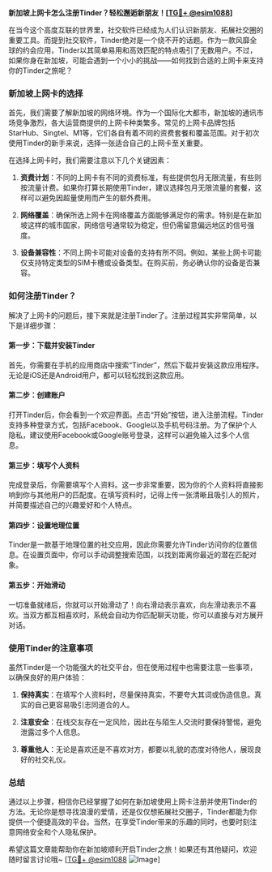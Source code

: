 **新加坡上网卡怎么注册Tinder？轻松邂逅新朋友！[[TG💪+ @esim1088](https://t.me/s/esim1088)]**

在当今这个高度互联的世界里，社交软件已经成为人们认识新朋友、拓展社交圈的重要工具。而提到社交软件，Tinder绝对是一个绕不开的话题。作为一款风靡全球的约会应用，Tinder以其简单易用和高效匹配的特点吸引了无数用户。不过，如果你身在新加坡，可能会遇到一个小小的挑战——如何找到合适的上网卡来支持你的Tinder之旅呢？

### 新加坡上网卡的选择

首先，我们需要了解新加坡的网络环境。作为一个国际化大都市，新加坡的通讯市场竞争激烈，各大运营商提供的上网卡种类繁多。常见的上网卡品牌包括StarHub、Singtel、M1等，它们各自有着不同的资费套餐和覆盖范围。对于初次使用Tinder的新手来说，选择一张适合自己的上网卡至关重要。

在选择上网卡时，我们需要注意以下几个关键因素：

1. **资费计划**：不同的上网卡有不同的资费标准，有些提供包月无限流量，有些则按流量计费。如果你打算长期使用Tinder，建议选择包月无限流量的套餐，这样可以避免因超量使用而产生的额外费用。

2. **网络覆盖**：确保所选上网卡在网络覆盖方面能够满足你的需求。特别是在新加坡这样的城市国家，网络信号通常较为稳定，但仍需留意偏远地区的信号强度。

3. **设备兼容性**：不同上网卡可能对设备的支持有所不同。例如，某些上网卡可能仅支持特定类型的SIM卡槽或设备类型。在购买前，务必确认你的设备是否兼容。

### 如何注册Tinder？

解决了上网卡的问题后，接下来就是注册Tinder了。注册过程其实非常简单，以下是详细步骤：

#### 第一步：下载并安装Tinder

首先，你需要在手机的应用商店中搜索“Tinder”，然后下载并安装这款应用程序。无论是iOS还是Android用户，都可以轻松找到这款应用。

#### 第二步：创建账户

打开Tinder后，你会看到一个欢迎界面。点击“开始”按钮，进入注册流程。Tinder支持多种登录方式，包括Facebook、Google以及手机号码注册。为了保护个人隐私，建议使用Facebook或Google账号登录，这样可以避免输入过多个人信息。

#### 第三步：填写个人资料

完成登录后，你需要填写个人资料。这一步非常重要，因为你的个人资料将直接影响到你与其他用户的匹配度。在填写资料时，记得上传一张清晰且吸引人的照片，并简要描述自己的兴趣爱好和个人特点。

#### 第四步：设置地理位置

Tinder是一款基于地理位置的社交应用，因此你需要允许Tinder访问你的位置信息。在设置页面中，你可以手动调整搜索范围，以找到距离你最近的潜在匹配对象。

#### 第五步：开始滑动

一切准备就绪后，你就可以开始滑动了！向右滑动表示喜欢，向左滑动表示不喜欢。当双方都互相喜欢时，系统会自动为你匹配聊天功能，你可以直接与对方展开对话。

### 使用Tinder的注意事项

虽然Tinder是一个功能强大的社交平台，但在使用过程中也需要注意一些事项，以确保良好的用户体验：

1. **保持真实**：在填写个人资料时，尽量保持真实，不要夸大其词或伪造信息。真实的自己更容易吸引志同道合的人。

2. **注意安全**：在线交友存在一定风险，因此在与陌生人交流时要保持警惕，避免泄露过多个人信息。

3. **尊重他人**：无论是喜欢还是不喜欢对方，都要以礼貌的态度对待他人，展现良好的社交礼仪。

### 总结

通过以上步骤，相信你已经掌握了如何在新加坡使用上网卡注册并使用Tinder的方法。无论你是想寻找浪漫的爱情，还是仅仅想拓展社交圈子，Tinder都能为你提供一个便捷高效的平台。当然，在享受Tinder带来的乐趣的同时，也要时刻注意网络安全和个人隐私保护。

希望这篇文章能帮助你在新加坡顺利开启Tinder之旅！如果还有其他疑问，欢迎随时留言讨论哦~ [[TG💪+ @esim1088](https://t.me/s/esim1088) ![Image](https://i.postimg.cc/4NQfJmqS/Snipaste-2025-05-13-00-14-12.png)]